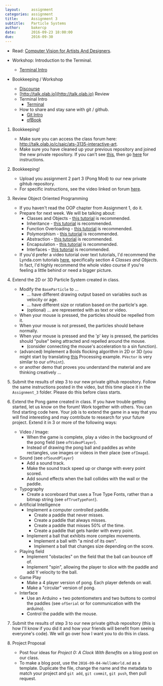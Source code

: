 ```yaml
---
layout:     assignment
categories: assignment
title:      Assignment 3
subtitle:   Particle Systems
author:     bakercp
date:       2016-09-23 18:00:00
due:        2016-09-30
---
```



- Read: [Computer Vision for Artists And Designers](http://www.flong.com/texts/essays/essay_cvad/).

- Workshop: Introduction to the Terminal.
    - [Terminal Intro](https://github.com/olab-io/microWorkshops/blob/master/Terminal_Intro/Terminal_Intro.md)
- Bookkeeping / Workshop
    - [Discourse](http://discourse.org)
    - [http://talk.olab.io](http://talk.olab.io) Review
    - Terminal Intro
        - [Terminal](https://github.com/olab-io/microWorkshops/blob/master/Terminal_Intro/Terminal_Intro.md)
    - How to share and stay sane with git / github.
        - [Git Intro](https://github.com/olab-io/microWorkshops/blob/master/Git_Intro/Git_Intro.md)
        - [ofBook](https://github.com/openframeworks/ofBook/blob/master/chapters/version_control_with_git/chapter.md)


1. Bookkeeping!
    - Make sure you can access the class forum here: http://talk.olab.io/c/saic/ats-3135-interactive-art.
    - Make sure you have cleaned up your previous repository and joined the new private repository.  If you can't see [this](https://github.com/SAIC/ARTTECH-3135-Fall-2016-Private), then go [here](http://talk.olab.io/t/class-3-assignment-part-1/907) for instructions.



1. Bookkeeping!
    - Upload you assignment 2 part 3 (Pong Mod) to our new private gihtub repository.
    - For specific instructions, see the video linked on forum [here](http://talk.olab.io/t/assignment-2-github-screencast/).
2. Review Object Oriented Programming
    - If you haven't read the OOP chapter from Assignment 1, do it.
    - Prepare for next week.  We will be talking about:
        - Classes and Objects - [this tutorial](http://www.tutorialspoint.com/cplusplus/cpp_classes_objects.htm) is recommended.
        - Inheritance - [this tutorial](http://www.tutorialspoint.com/cplusplus/cpp_inheritance.htm) is recommended.
        - Function Overloading - [this tutorial](http://www.tutorialspoint.com/cplusplus/cpp_overloading.htm) is recommended.
        - Polymorphism - [this tutorial](http://www.tutorialspoint.com/cplusplus/cpp_polymorphism.htm) is recommended.
        - Abstraction - [this tutorial](http://www.tutorialspoint.com/cplusplus/cpp_data_abstraction.htm) is recommended.
        - Encapsulation - [this tutorial](http://www.tutorialspoint.com/cplusplus/cpp_data_encapsulation.htm) is recommended.
        - Interfaces - [this tutorial](http://www.tutorialspoint.com/cplusplus/cpp_interfaces.htm) is recommended.
    - If you'd prefer a video tutorial over text tutorials, I'd recommend the Lynda.com tutorials [here](http://www.lynda.com/C-tutorials/C-Essential-Training/182674-2.html), specifically section 4 _Classes and Objects_.  In fact, I'd highly recommend the whole video course if you're feeling a little behind or need a bigger picture.

3. Extend the 2D or 3D Particle System created in class.
    - Modify the `BaseParticle` to ...
        - ... have different drawing output based on variables such as velocity or age.
        - ... have different size or rotation based on the particle's age.
        - (optional) ... are represented with as text or video.
    - When your mouse is pressed, the particles should be repelled from it.
    - When your mouse is not pressed, the particles should behave normally.
    - When your mouse is pressed and the 'p' key is pressed, the particles should "pulse" being attracted and repelled around the mouse.
        - (consider connecting the mouse's acceleration to a sin function).
    - (advanced) Implement a Boids flocking algorithm in 2D or 3D (you might start by translating [this](https://processing.org/examples/flocking.html) Processing example. `PVector` is very similar to our `ofPoint`).
    - or another demo that proves you understand the material and are thinking creatively ...

4. Submit the results of step 3 to our new private github repository.  Follow the same instructions posted in the video, but this time place it in the `Assignment_3` folder.  Please do this before class starts.

3. Extend the Pong game created in class.  If you have trouble getting started, let us know on the forum!  Work together with others.  You can find starting code here.  Your job is to extend the game in a way that you will find interesting and may contribute to research for your future project.  Extend it in 3 or more of the following ways:
    - Video / Image:
        - When the game is complete, play a video in the background of the pong field (see `ofVideoPlayer`).
        - Instead of drawing the pong ball and paddles as white rectangles, use images or videos in their place (see `ofImage`).
    - Sound (see `ofSoundPlayer`)
        - Add a sound track.
        - Make the sound track speed up or change with every point scored.
        - Add sound effects when the ball collides with the wall or the paddle.
    - Typography
        - Create a scoreboard that uses a True Type Fonts, rather than a bitmap string (see `ofTrueTypeFont`).
    - Artificial Intelligence
        - Implement a computer controlled paddle.
            - Create a paddle that never misses.  
            - Create a paddle that always misses.
            - Create a paddle that misses 50% of the time.
            - Create a paddle that gets harder with every point.
        - Implement a ball that exhibits more complex movements.
            - Implement a ball with "a mind of its own".
            - Implement a ball that changes size depending on the score.
    - Playing field
        - Implement "obstacles" on the field that the ball can bounce off of.
        - Implement "spin", allowing the player to slice with the paddle and add Y velocity to the ball.
    - Game Play
        - Make a 4 player version of pong.  Each player defends on wall.
        - Make a "circular" version of pong.
    - Interface
        - Use an Arduino + two potentiometers and two buttons to control the paddles (see `ofSerial` or for communication with the arduino).
        - Control the paddle with the mouse.

4. Submit the results of step 3 to our new private github repository (this is how I'll know if you did it and how your friends will benefit from seeing everyone's code).  We will go over how I want you to do this in class.

4. Project Proposal
    - Post four ideas for _Project 0: A Clock With Benefits_ on a blog post on our class.
    - To make a blog post, use the `2016-09-04-HelloWorld.md` as a template.  Duplicate the file, change the name and the metadata to match your project and `git add`, `git commit`, `git push`, then pull request.

